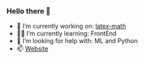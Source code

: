 ### Hello there 👋

<!--
**kharitonov-egor/kharitonov-egor** is a ✨ _special_ ✨ repository because its `README.md` (this file) appears on your GitHub profile.

Here are some ideas to get you started:
-->

- 🔭 I’m currently working on: [latex-math](https://github.com/kharitonov-egor/latex-math)
- 👨‍🎓 I’m currently learning: FrontEnd 
- 🤔 I’m looking for help with: ML and Python
- 📫 [Website](https://kharitonovegor.xyz)
